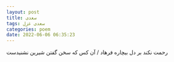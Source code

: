 ```yaml
---
layout: post
title: سعدی
tags: سعدی غزل
categories: poem
date: 2022-06-06 06:35:23
---
```


رحمت نکند بر دل بیچاره فرهاد / آن کس که سخن گفتن شیرین نشنیدست
